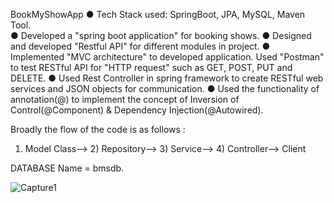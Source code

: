  BookMyShowApp
● Tech Stack used:  SpringBoot, JPA, MySQL, Maven Tool.   
● Developed a "spring boot application" for booking shows.
● Designed and developed "Restful API" for different modules in project.
● Implemented "MVC architecture" to developed application. Used "Postman" to test RESTful API for "HTTP request" such as GET, POST, PUT and DELETE.
● Used Rest Controller in spring framework to create RESTful web services and JSON objects for communication. 
● Used the functionality of annotation(@) to implement the concept of Inversion of Control(@Component) & Dependency Injection(@Autowired).

Broadly the flow of the code is as follows :
1) Model Class--> 2) Repository--> 3) Service--> 4) Controller--> Client

DATABASE Name = bmsdb.  

![Capture1](https://user-images.githubusercontent.com/116874340/224399506-116e2773-04c5-4d0c-96f6-acedacbdaf3a.PNG)

